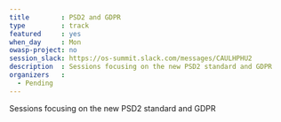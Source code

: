 ```yaml
---
title        : PSD2 and GDPR
type         : track
featured     : yes
when_day     : Mon
owasp-project: no
session_slack: https://os-summit.slack.com/messages/CAULHPHU2
description  : Sessions focusing on the new PSD2 standard and GDPR
organizers   :
  - Pending
---
```


Sessions focusing on the new PSD2 standard and GDPR
